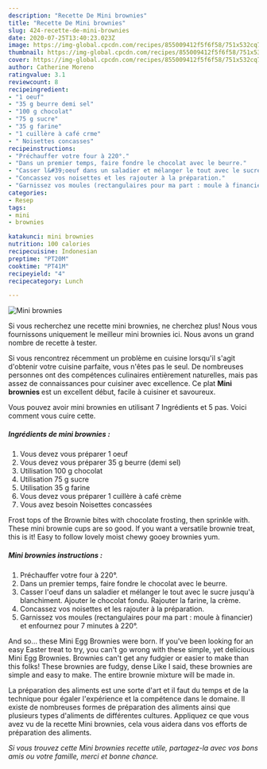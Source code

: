 ```yaml
---
description: "Recette De Mini brownies"
title: "Recette De Mini brownies"
slug: 424-recette-de-mini-brownies
date: 2020-07-25T13:40:23.023Z
image: https://img-global.cpcdn.com/recipes/855009412f5f6f58/751x532cq70/mini-brownies-photo-principale-de-la-recette.jpg
thumbnail: https://img-global.cpcdn.com/recipes/855009412f5f6f58/751x532cq70/mini-brownies-photo-principale-de-la-recette.jpg
cover: https://img-global.cpcdn.com/recipes/855009412f5f6f58/751x532cq70/mini-brownies-photo-principale-de-la-recette.jpg
author: Catherine Moreno
ratingvalue: 3.1
reviewcount: 8
recipeingredient:
- "1 oeuf"
- "35 g beurre demi sel"
- "100 g chocolat"
- "75 g sucre"
- "35 g farine"
- "1 cuillère à café crme"
- " Noisettes concasses"
recipeinstructions:
- "Préchauffer votre four à 220°."
- "Dans un premier temps, faire fondre le chocolat avec le beurre."
- "Casser l&#39;oeuf dans un saladier et mélanger le tout avec le sucre jusqu&#39;à blanchiment. Ajouter le chocolat fondu. Rajouter la farine, la crème."
- "Concassez vos noisettes et les rajouter à la préparation."
- "Garnissez vos moules (rectangulaires pour ma part : moule à financier) et enfournez pour 7 minutes à 220°."
categories:
- Resep
tags:
- mini
- brownies

katakunci: mini brownies 
nutrition: 100 calories
recipecuisine: Indonesian
preptime: "PT20M"
cooktime: "PT41M"
recipeyield: "4"
recipecategory: Lunch

---
```



![Mini brownies](https://img-global.cpcdn.com/recipes/855009412f5f6f58/751x532cq70/mini-brownies-photo-principale-de-la-recette.jpg)

Si vous recherchez une recette mini brownies, ne cherchez plus! Nous vous fournissons uniquement le meilleur mini brownies ici. Nous avons un grand nombre de recette à tester.

Si vous rencontrez récemment un problème en cuisine lorsqu'il s'agit d'obtenir votre cuisine parfaite, vous n'êtes pas le seul. De nombreuses personnes ont des compétences culinaires entièrement naturelles, mais pas assez de connaissances pour cuisiner avec excellence. Ce plat <strong> Mini brownies </strong> est un excellent début, facile à cuisiner et savoureux.

<!--inarticleads1-->

Vous pouvez avoir mini brownies en utilisant 7 Ingrédients et 5 pas. Voici comment vous cuire cette.

##### Ingrédients de mini brownies :

1. Vous devez vous préparer 1 oeuf
1. Vous devez vous préparer 35 g beurre (demi sel)
1. Utilisation 100 g chocolat
1. Utilisation 75 g sucre
1. Utilisation 35 g farine
1. Vous devez vous préparer 1 cuillère à café crème
1. Vous avez besoin  Noisettes concassées


Frost tops of the Brownie bites with chocolate frosting, then sprinkle with. These mini brownie cups are so good. If you want a versatile brownie treat, this is it! Easy to follow lovely moist chewy gooey brownies yum. 

<!--inarticleads2-->

##### Mini brownies instructions :

1. Préchauffer votre four à 220°.
1. Dans un premier temps, faire fondre le chocolat avec le beurre.
1. Casser l&#39;oeuf dans un saladier et mélanger le tout avec le sucre jusqu&#39;à blanchiment. Ajouter le chocolat fondu. Rajouter la farine, la crème.
1. Concassez vos noisettes et les rajouter à la préparation.
1. Garnissez vos moules (rectangulaires pour ma part : moule à financier) et enfournez pour 7 minutes à 220°.


And so… these Mini Egg Brownies were born. If you&#39;ve been looking for an easy Easter treat to try, you can&#39;t go wrong with these simple, yet delicious Mini Egg Brownies. Brownies can&#39;t get any fudgier or easier to make than this folks! These brownies are fudgy, dense Like I said, these brownies are simple and easy to make. The entire brownie mixture will be made in. 

<!--inarticleads1-->

<p>
La préparation des aliments est une sorte d'art et il faut du temps et de la technique pour égaler l'expérience et la compétence dans le domaine. Il existe de nombreuses formes de préparation des aliments ainsi que plusieurs types d'aliments de différentes cultures. Appliquez ce que vous avez vu de la recette Mini brownies, cela vous aidera dans vos efforts de préparation des aliments.
</p>

<p>
<i>Si vous trouvez cette Mini brownies recette utile, partagez-la avec vos bons amis ou votre famille, merci et bonne chance.</i>
</p>
